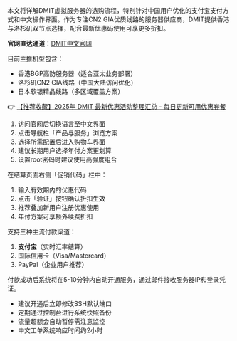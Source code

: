 
本文将详解DMIT虚拟服务器的选购流程，特别针对中国用户优化的支付宝支付方式和中文操作界面。作为专注CN2 GIA优质线路的服务器供应商，DMIT提供香港与洛杉矶双节点选择，配合最新优惠码使用可享更多折扣。

**官网直达通道**：[DMIT中文官网](https://bit.ly/dmit_coupon)

目前主推机型包含：
- 香港BGP高防服务器（适合亚太业务部署）
- 洛杉矶CN2 GIA线路（中国大陆访问优化）
- 日本软银精品线路（多区域覆盖方案）

👉 [【推荐收藏】2025年 DMIT 最新优惠活动整理汇总 - 每日更新可用优惠套餐](https://bit.ly/dmit_coupon)

1. 访问官网后切换语言至中文界面
2. 点击导航栏「产品与服务」浏览方案
3. 选择所需配置后进入购物车界面
4. 建议长期用户选择年付方案更划算
5. 设置root密码时建议使用高强度组合

在结算页面右侧「促销代码」栏中：
1. 输入有效期内的优惠代码
2. 点击「验证」按钮确认折扣生效
3. 推荐叠加新用户注册优惠使用
4. 年付方案可享额外续费折扣

支持三种主流付款渠道：
1. **支付宝**（实时汇率结算）
2. 国际信用卡（Visa/Mastercard）
3. PayPal（企业用户推荐）

付款成功后系统将在5-10分钟内自动开通服务，通过邮件接收服务器IP和登录凭证。

- 建议开通后立即修改SSH默认端口
- 定期通过控制台进行系统快照备份
- 流量超额会自动暂停需注意监控
- 中文工单系统响应时间约2小时
